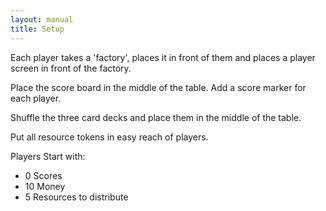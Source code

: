 ```yaml
---
layout: manual
title: Setup
---
```


Each player takes a 'factory', places it in front of them and places a player screen in front of the factory.

Place the score board in the middle of the table. Add a score marker for each player.

Shuffle the three card decks and place them in the middle of the table.

Put all resource tokens in easy reach of players.

Players Start with:

- 0 Scores
- 10 Money
- 5 Resources to distribute
